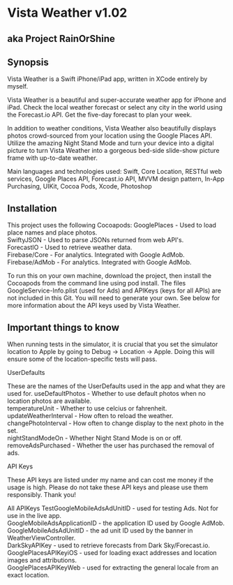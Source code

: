 # Vista Weather v1.02
## aka Project RainOrShine

## Synopsis

Vista Weather is a Swift iPhone/iPad app, written in XCode entirely by myself.

Vista Weather is a beautiful and super-accurate weather app for iPhone and iPad. Check the local weather forecast or select any city in the world using the Forecast.io API. Get the five-day forecast to plan your week.

In addition to weather conditions, Vista Weather also beautifully displays photos crowd-sourced from your location using the Google Places API. Utilize the amazing Night Stand Mode and turn your device into a digital picture to turn Vista Weather into a gorgeous bed-side slide-show picture frame with up-to-date weather.  

Main languages and technologies used: Swift, Core Location, RESTful web services, Google Places API, Forecast.io API, MVVM design pattern, In-App Purchasing, UIKit, Cocoa Pods, Xcode, Photoshop


## Installation 

This project uses the following Cocoapods:
GooglePlaces - Used to load place names and place photos.  
SwiftyJSON - Used to parse JSONs returned from web API's.  
ForecastIO - Used to retrieve weather data.  
Firebase/Core - For analytics.  Integrated with Google AdMob.  
Firebase/AdMob - For analytics.  Integrated with Google AdMob.  

To run this on your own machine, download the project, then install the Cocoapods from the command line using pod install.  The files GoogleService-Info.plist (used for Ads) and APIKeys (keys for all APIs) are not included in this Git.  You will need to generate your own.  See below for more information about the API keys used by Vista Weather.


## Important things to know

When running tests in the simulator, it is crucial that you set the simulator location to Apple by going to Debug -> Location -> Apple.  Doing this will ensure some of the location-specific tests will pass.


UserDefaults

These are the names of the UserDefaults used in the app and what they are used for.
  useDefaultPhotos - Whether to use default photos when no location photos are available.  
  temperatureUnit - Whether to use celcius or fahrenheit.  
  updateWeatherInterval - How often to reload the weather.  
  changePhotoInterval - How often to change display to the next photo in the set.  
  nightStandModeOn - Whether Night Stand Mode is on or off.  
  removeAdsPurchased - Whether the user has purchased the removal of ads.  

API Keys

These API keys are listed under my name and can cost me money if the usage is high. Please do not take these API keys and please use them responsibly. Thank you!

All APIKeys
  TestGoogleMobileAdsAdUnitID - used for testing Ads.  Not for use in the live app.  
  GoogleMobileAdsApplicationID - the application ID used by Google AdMob.  
  GoogleMobileAdsAdUnitID - the ad unit ID used by the banner in WeatherViewController.  
  DarkSkyAPIKey - used to retrieve forecasts from Dark Sky/Forecast.io.  
  GooglePlacesAPIKeyiOS - used for loading exact addresses and location images and attributions.  
  GooglePlacesAPIKeyWeb - used for extracting the general locale from an exact location.  
